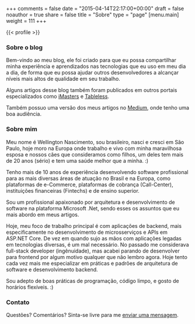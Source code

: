 +++
comments = false
date = "2015-04-14T22:17:00+00:00"
draft = false
noauthor = true
share = false
title = "Sobre"
type = "page"
[menu.main]
weight = 111
+++

{{< profile >}}

### Sobre o blog

Bem-vindo ao meu blog, ele foi criado para que eu possa compartilhar minha experiência e aprendizados nas tecnologias que eu uso em meu dia a dia, de forma que eu possa ajudar outros desenvolvedores a alcançar níveis mais altos de qualidade em seu trabalho.

Alguns artigos desse blog também foram publicados em outros portais especializados como [iMasters](https://imasters.com.br/perfil/wellingtonnascimento) e [Tableless](https://tableless.com.br/authors/wellington-nascimento/).

Também possuo uma versão dos meus artigos no [Medium](https://medium.com/@wellingtonjhn), onde tenho uma boa audiência.


### Sobre mim

Meu nome é Wellington Nascimento, sou brasileiro, nasci e cresci em São Paulo, hoje moro na Europa onde trabalho e vivo com minha maravilhosa esposa e nossos cães que consideramos como filhos, um deles tem mais de 20 anos (sério) e tem uma saúde melhor que a minha. :)

Tenho mais de 10 anos de experiência desenvolvendo software profissional para as mais diversas áreas de atuação no Brasil e na Europa, como plataformas de e-Commerce, plataformas de cobrança (Call-Center), instituições financeiras (Fintechs) e de ensino superior.

Sou um profissional apaixonado por arquitetura e desenvolvimento de software na plataforma Microsoft .Net, sendo esses os assuntos que eu mais abordo em meus artigos.

Hoje, meu foco de trabalho principal é com aplicações de backend, mais especificamente no desenvolvimento de microsserviços e APIs em ASP.NET Core. De vez em quando sujo as mãos com aplicações legadas em tecnologias diversas, é um mal necessário. No passado me considerava full-stack developer (ingênuidade), mas acabei parando de desenvolver para frontend por algum motivo qualquer que não lembro agora. Hoje tento cada vez mais me especializar em práticas e padrões de arquitetura de software e desenvolvimento backend.

Sou adepto de boas práticas de programação, código limpo, e gosto de horários flexíveis. :)


### Contato

Questões? Comentários? Sinta-se livre para me [enviar uma mensagem](https://www.wellingtonjhn.com/contact/).